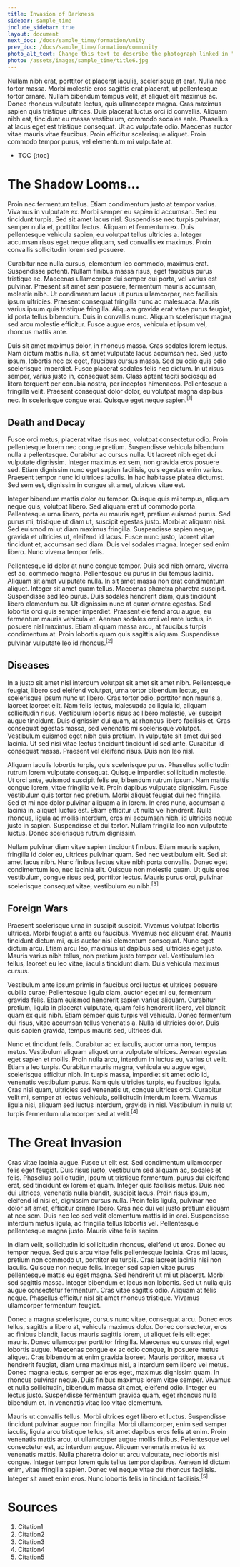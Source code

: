 ```yaml
---
title: Invasion of Darkness
sidebar: sample_time
include_sidebar: true
layout: document
next_doc: /docs/sample_time/formation/unity
prev_doc: /docs/sample_time/formation/community
photo_alt_text: Change this text to describe the photograph linked in "photo".
photo: /assets/images/sample_time/title6.jpg
---
```


Nullam nibh erat, porttitor et placerat iaculis, scelerisque at erat. Nulla nec tortor massa. Morbi molestie eros sagittis erat placerat, ut pellentesque tortor ornare. Nullam bibendum tempus velit, at aliquet elit maximus ac. Donec rhoncus vulputate lectus, quis ullamcorper magna. Cras maximus sapien quis tristique ultrices. Duis placerat luctus orci id convallis. Aliquam nibh est, tincidunt eu massa vestibulum, commodo sodales ante. Phasellus at lacus eget est tristique consequat. Ut ac vulputate odio. Maecenas auctor vitae mauris vitae faucibus. Proin efficitur scelerisque aliquet. Proin commodo tempor purus, vel elementum mi vulputate at. 

* TOC
{:toc}

# The Shadow Looms...

Proin nec fermentum tellus. Etiam condimentum justo at tempor varius. Vivamus in vulputate ex. Morbi semper eu sapien id accumsan. Sed eu tincidunt turpis. Sed sit amet lacus nisl. Suspendisse nec turpis pulvinar, semper nulla et, porttitor lectus. Aliquam et fermentum ex. Duis pellentesque vehicula sapien, eu volutpat tellus ultricies a. Integer accumsan risus eget neque aliquam, sed convallis ex maximus. Proin convallis sollicitudin lorem sed posuere.

Curabitur nec nulla cursus, elementum leo commodo, maximus erat. Suspendisse potenti. Nullam finibus massa risus, eget faucibus purus tristique ac. Maecenas ullamcorper dui semper dui porta, vel varius est pulvinar. Praesent sit amet sem posuere, fermentum mauris accumsan, molestie nibh. Ut condimentum lacus ut purus ullamcorper, nec facilisis ipsum ultricies. Praesent consequat fringilla nunc ac malesuada. Mauris varius ipsum quis tristique fringilla. Aliquam gravida erat vitae purus feugiat, id porta tellus bibendum. Duis in convallis nunc. Aliquam scelerisque magna sed arcu molestie efficitur. Fusce augue eros, vehicula et ipsum vel, rhoncus mattis ante.

Duis sit amet maximus dolor, in rhoncus massa. Cras sodales lorem lectus. Nam dictum mattis nulla, sit amet vulputate lacus accumsan nec. Sed justo ipsum, lobortis nec ex eget, faucibus cursus massa. Sed eu odio quis odio scelerisque imperdiet. Fusce placerat sodales felis nec dictum. In ut risus semper, varius justo in, consequat sem. Class aptent taciti sociosqu ad litora torquent per conubia nostra, per inceptos himenaeos. Pellentesque a fringilla velit. Praesent consequat dolor dolor, eu volutpat magna dapibus nec. In scelerisque congue erat. Quisque eget neque sapien.<sup>[1]</sup>

## Death and Decay

Fusce orci metus, placerat vitae risus nec, volutpat consectetur odio. Proin pellentesque lorem nec congue pretium. Suspendisse vehicula bibendum nulla a pellentesque. Curabitur ac cursus nulla. Ut laoreet nibh eget dui vulputate dignissim. Integer maximus ex sem, non gravida eros posuere sed. Etiam dignissim nunc eget sapien facilisis, quis egestas enim varius. Praesent tempor nunc id ultrices iaculis. In hac habitasse platea dictumst. Sed sem est, dignissim in congue sit amet, ultrices vitae est.

Integer bibendum mattis dolor eu tempor. Quisque quis mi tempus, aliquam neque quis, volutpat libero. Sed aliquam erat ut commodo porta. Pellentesque urna libero, porta eu mauris eget, pretium euismod purus. Sed purus mi, tristique ut diam ut, suscipit egestas justo. Morbi at aliquam nisi. Sed euismod mi ut diam maximus fringilla. Suspendisse sapien neque, gravida et ultricies ut, eleifend id lacus. Fusce nunc justo, laoreet vitae tincidunt et, accumsan sed diam. Duis vel sodales magna. Integer sed enim libero. Nunc viverra tempor felis.

Pellentesque id dolor at nunc congue tempor. Duis sed nibh ornare, viverra est ac, commodo magna. Pellentesque eu purus in dui tempus lacinia. Aliquam sit amet vulputate nulla. In sit amet massa non erat condimentum aliquet. Integer sit amet quam tellus. Maecenas pharetra pharetra suscipit. Suspendisse sed leo purus. Duis sodales hendrerit diam, quis tincidunt libero elementum eu. Ut dignissim nunc at quam ornare egestas. Sed lobortis orci quis semper imperdiet. Praesent eleifend arcu augue, eu fermentum mauris vehicula et. Aenean sodales orci vel ante luctus, in posuere nisl maximus. Etiam aliquam massa arcu, at faucibus turpis condimentum at. Proin lobortis quam quis sagittis aliquam. Suspendisse pulvinar vulputate leo id rhoncus.<sup>[2]</sup> 

## Diseases

In a justo sit amet nisl interdum volutpat sit amet sit amet nibh. Pellentesque feugiat, libero sed eleifend volutpat, urna tortor bibendum lectus, eu scelerisque ipsum nunc ut libero. Cras tortor odio, porttitor non mauris a, laoreet laoreet elit. Nam felis lectus, malesuada ac ligula id, aliquam sollicitudin risus. Vestibulum lobortis risus ac libero molestie, vel suscipit augue tincidunt. Duis dignissim dui quam, at rhoncus libero facilisis et. Cras consequat egestas massa, sed venenatis mi scelerisque volutpat. Vestibulum euismod eget nibh quis pretium. In vulputate sit amet dui sed lacinia. Ut sed nisi vitae lectus tincidunt tincidunt id sed ante. Curabitur id consequat massa. Praesent vel eleifend risus. Duis non leo nisl.

Aliquam iaculis lobortis turpis, quis scelerisque purus. Phasellus sollicitudin rutrum lorem vulputate consequat. Quisque imperdiet sollicitudin molestie. Ut orci ante, euismod suscipit felis eu, bibendum rutrum ipsum. Nam mattis congue lorem, vitae fringilla velit. Proin dapibus vulputate dignissim. Fusce vestibulum quis tortor nec pretium. Morbi aliquet feugiat dui nec fringilla. Sed et mi nec dolor pulvinar aliquam a in lorem. In eros nunc, accumsan a lacinia in, aliquet luctus est. Etiam efficitur ut nulla vel hendrerit. Nulla rhoncus, ligula ac mollis interdum, eros mi accumsan nibh, id ultricies neque justo in sapien. Suspendisse et dui tortor. Nullam fringilla leo non vulputate luctus. Donec scelerisque rutrum dignissim.

Nullam pulvinar diam vitae sapien tincidunt finibus. Etiam mauris sapien, fringilla id dolor eu, ultrices pulvinar quam. Sed nec vestibulum elit. Sed sit amet lacus nibh. Nunc finibus lectus vitae nibh porta convallis. Donec eget condimentum leo, nec lacinia elit. Quisque non molestie quam. Ut quis eros vestibulum, congue risus sed, porttitor lectus. Mauris purus orci, pulvinar scelerisque consequat vitae, vestibulum eu nibh.<sup>[3]</sup>

## Foreign Wars

Praesent scelerisque urna in suscipit suscipit. Vivamus volutpat lobortis ultrices. Morbi feugiat a ante eu faucibus. Vivamus nec aliquam erat. Mauris tincidunt dictum mi, quis auctor nisl elementum consequat. Nunc eget dictum arcu. Etiam arcu leo, maximus ut dapibus sed, ultricies eget justo. Mauris varius nibh tellus, non pretium justo tempor vel. Vestibulum leo tellus, laoreet eu leo vitae, iaculis tincidunt diam. Duis vehicula maximus cursus.

Vestibulum ante ipsum primis in faucibus orci luctus et ultrices posuere cubilia curae; Pellentesque ligula diam, auctor eget mi eu, fermentum gravida felis. Etiam euismod hendrerit sapien varius aliquam. Curabitur pretium, ligula in placerat vulputate, quam felis hendrerit libero, vel blandit quam ex quis nibh. Etiam semper quis turpis vel vehicula. Donec fermentum dui risus, vitae accumsan tellus venenatis a. Nulla id ultricies dolor. Duis quis sapien gravida, tempus mauris sed, ultrices dui.

Nunc et tincidunt felis. Curabitur ac ex iaculis, auctor urna non, tempus metus. Vestibulum aliquam aliquet urna vulputate ultrices. Aenean egestas eget sapien et mollis. Proin nulla arcu, interdum in luctus eu, varius ut velit. Etiam a leo turpis. Curabitur mauris magna, vehicula eu augue eget, scelerisque efficitur nibh. In turpis massa, imperdiet sit amet odio id, venenatis vestibulum purus. Nam quis ultricies turpis, eu faucibus ligula. Cras nisi quam, ultricies sed venenatis ut, congue ultrices orci. Curabitur velit mi, semper at lectus vehicula, sollicitudin interdum lorem. Vivamus ligula nisi, aliquam sed luctus interdum, gravida in nisl. Vestibulum in nulla ut turpis fermentum ullamcorper sed at velit.<sup>[4]</sup>

# The Great Invasion

Cras vitae lacinia augue. Fusce ut elit est. Sed condimentum ullamcorper felis eget feugiat. Duis risus justo, vestibulum sed aliquam ac, sodales et felis. Phasellus sollicitudin, ipsum ut tristique fermentum, purus dui eleifend erat, sed tincidunt ex lorem et quam. Integer quis facilisis metus. Duis nec dui ultrices, venenatis nulla blandit, suscipit lacus. Proin risus ipsum, eleifend id nisi et, dignissim cursus nulla. Proin felis ligula, pulvinar nec dolor sit amet, efficitur ornare libero. Cras nec dui vel justo pretium aliquam at nec sem. Duis nec leo sed velit elementum mattis id in orci. Suspendisse interdum metus ligula, ac fringilla tellus lobortis vel. Pellentesque pellentesque magna justo. Mauris vitae felis sapien.

In diam velit, sollicitudin id sollicitudin rhoncus, eleifend ut eros. Donec eu tempor neque. Sed quis arcu vitae felis pellentesque lacinia. Cras mi lacus, pretium non commodo ut, porttitor eu turpis. Cras laoreet lacinia nisi non iaculis. Quisque non neque felis. Integer sed sapien vitae purus pellentesque mattis eu eget magna. Sed hendrerit ut mi ut placerat. Morbi sed sagittis massa. Integer bibendum et lacus non lobortis. Sed ut nulla quis augue consectetur fermentum. Cras vitae sagittis odio. Aliquam at felis neque. Phasellus efficitur nisl sit amet rhoncus tristique. Vivamus ullamcorper fermentum feugiat.

Donec a magna scelerisque, cursus nunc vitae, consequat arcu. Donec eros tellus, sagittis a libero at, vehicula maximus dolor. Donec consectetur, eros ac finibus blandit, lacus mauris sagittis lorem, ut aliquet felis elit eget mauris. Donec ullamcorper porttitor fringilla. Maecenas eu cursus nisi, eget lobortis augue. Maecenas congue ex ac odio congue, in posuere metus aliquet. Cras bibendum at enim gravida laoreet. Mauris porttitor, massa ut hendrerit feugiat, diam urna maximus nisl, a interdum sem libero vel metus. Donec magna lectus, semper ac eros eget, maximus dignissim quam. In rhoncus pulvinar neque. Duis finibus maximus lorem vitae semper. Vivamus et nulla sollicitudin, bibendum massa sit amet, eleifend odio. Integer eu lectus justo. Suspendisse fermentum gravida quam, eget rhoncus nulla bibendum et. In venenatis vitae leo vitae elementum.

Mauris ut convallis tellus. Morbi ultrices eget libero et luctus. Suspendisse tincidunt pulvinar augue non fringilla. Morbi ullamcorper, enim sed semper iaculis, ligula arcu tristique tellus, sit amet dapibus eros felis at enim. Proin venenatis mattis arcu, ut ullamcorper augue mollis finibus. Pellentesque vel consectetur est, ac interdum augue. Aliquam venenatis metus id ex venenatis mattis. Nulla pharetra dolor ut arcu vulputate, nec lobortis nisi congue. Integer tempor lorem quis tellus tempor dapibus. Aenean id dictum enim, vitae fringilla sapien. Donec vel neque vitae dui rhoncus facilisis. Integer sit amet enim eros. Nunc lobortis felis in tincidunt facilisis.<sup>[5]</sup>

# Sources

1. Citation1
2. Citation2
3. Citation3
4. Citation4
5. Citation5
